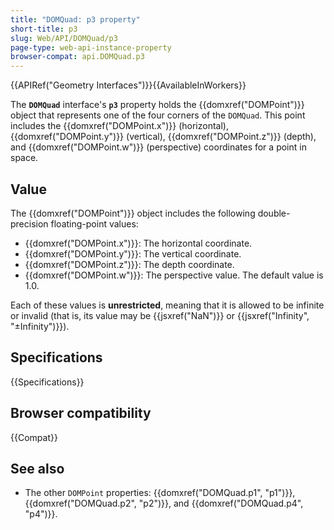 ```yaml
---
title: "DOMQuad: p3 property"
short-title: p3
slug: Web/API/DOMQuad/p3
page-type: web-api-instance-property
browser-compat: api.DOMQuad.p3
---
```


{{APIRef("Geometry Interfaces")}}{{AvailableInWorkers}}

The **`DOMQuad`** interface's **`p3`** property holds the {{domxref("DOMPoint")}} object that represents one of the four corners of the `DOMQuad`. This point includes the {{domxref("DOMPoint.x")}} (horizontal), {{domxref("DOMPoint.y")}} (vertical), {{domxref("DOMPoint.z")}} (depth), and {{domxref("DOMPoint.w")}} (perspective) coordinates for a point in space.

## Value

The {{domxref("DOMPoint")}} object includes the following double-precision floating-point values:

- {{domxref("DOMPoint.x")}}: The horizontal coordinate.
- {{domxref("DOMPoint.y")}}: The vertical coordinate.
- {{domxref("DOMPoint.z")}}: The depth coordinate.
- {{domxref("DOMPoint.w")}}: The perspective value. The default value is 1.0.

Each of these values is **unrestricted**, meaning that it is allowed to be infinite or invalid (that is, its value may be {{jsxref("NaN")}} or {{jsxref("Infinity", "±Infinity")}}).

## Specifications

{{Specifications}}

## Browser compatibility

{{Compat}}

## See also

- The other `DOMPoint` properties: {{domxref("DOMQuad.p1", "p1")}},
  {{domxref("DOMQuad.p2", "p2")}}, and {{domxref("DOMQuad.p4", "p4")}}.
